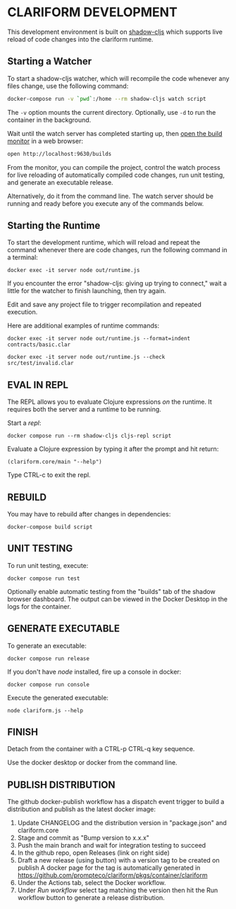 # CLARIFORM DEVELOPMENT

This development environment is built on [shadow-cljs](https://github.com/thheller/shadow-cljs) which supports live reload of code changes into the clariform runtime.

## Starting a Watcher

To start a shadow-cljs watcher, which will recompile the code whenever any files change, use the following command:

```bash
docker-compose run -v `pwd`:/home --rm shadow-cljs watch script
```

The `-v` option mounts the current directory. Optionally, use `-d` to run the container in the background.

Wait until the watch server has completed starting up, then [open the build monitor](http://localhost:9630/builds) in a web browser:

```bash
open http://localhost:9630/builds
```

From the monitor, you can compile the project, control the watch process for live reloading of automatically compiled code changes, run unit testing, and generate an executable release.

Alternatively, do it from the command line. The watch server should be running and ready before you execute any of the commands below.

## Starting the Runtime

To start the development runtime, which will reload and repeat the command whenever there are code changes, run the following command in a terminal:

```
docker exec -it server node out/runtime.js
```

If you encounter the error "shadow-cljs: giving up trying to connect," wait a little for the watcher to finish launching, then try again.

Edit and save any project file to trigger recompilation and repeated execution.

Here are additional examples of runtime commands:

```
docker exec -it server node out/runtime.js --format=indent contracts/basic.clar
```

```
docker exec -it server node out/runtime.js --check src/test/invalid.clar
```

## EVAL IN REPL 

The REPL allows you to evaluate Clojure expressions _on_ the runtime. 
It requires both the server and a runtime to be running.

Start a _repl_: 

```
docker compose run --rm shadow-cljs cljs-repl script
```

Evaluate a Clojure expression by typing it after the prompt and hit return:

```
(clariform.core/main "--help")
```

Type CTRL-c to exit the repl.

## REBUILD

You may have to rebuild after changes in dependencies:

```
docker-compose build script
```

## UNIT TESTING 

To run unit testing, execute:

```
docker compose run test
```

Optionally enable automatic testing from the "builds" tab of the shadow browser 
dashboard. The output can be viewed in the Docker Desktop in the logs for the
container.

## GENERATE EXECUTABLE

To generate an executable:

```
docker compose run release
```

If you don't have _node_ installed, fire up a console in docker:

```
docker compose run console
```

Execute the generated executable:

```
node clariform.js --help
```

## FINISH

Detach from the container with a CTRL-p CTRL-q key sequence.

Use the docker desktop or docker from the command line.

## PUBLISH DISTRIBUTION

The github docker-publish workflow has a dispatch event trigger 
to build a distribution and publish as the latest docker image:

1. Update CHANGELOG and the distribution version in "package.json" and clariform.core
2. Stage and commit as "Bump version to x.x.x"
3. Push the main branch and wait for integration testing to succeed
4. In the github repo, open Releases (link on right side)
5. Draft a new release (using button) with a version tag to be created on publish
   A docker page for the tag is automatically generated in
   https://github.com/prompteco/clariform/pkgs/container/clariform
7. Under the Actions tab, select the Docker workflow. 
8. Under _Run workflow_ select tag matching the version then hit the Run workflow button to generate a release distribution.


